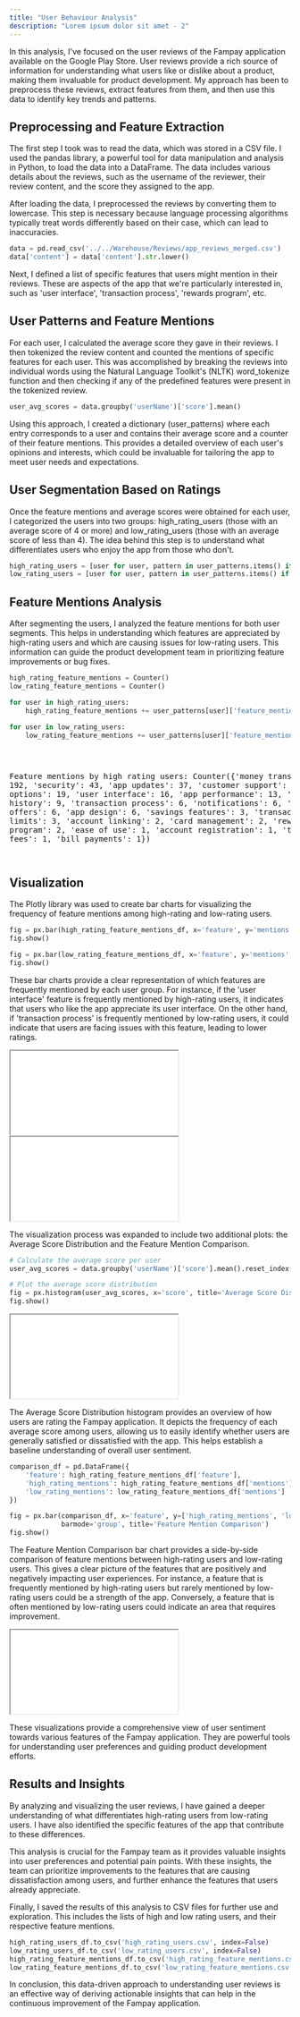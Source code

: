 ```yaml
---
title: "User Behaviour Analysis"
description: "Lorem ipsum dolor sit amet - 2"
---
```


In this analysis, I've focused on the user reviews of the Fampay application available on the Google Play Store. User reviews provide a rich source of information for understanding what users like or dislike about a product, making them invaluable for product development. My approach has been to preprocess these reviews, extract features from them, and then use this data to identify key trends and patterns.

## Preprocessing and Feature Extraction

The first step I took was to read the data, which was stored in a CSV file. I used the pandas library, a powerful tool for data manipulation and analysis in Python, to load the data into a DataFrame. The data includes various details about the reviews, such as the username of the reviewer, their review content, and the score they assigned to the app.

After loading the data, I preprocessed the reviews by converting them to lowercase. This step is necessary because language processing algorithms typically treat words differently based on their case, which can lead to inaccuracies.

```python
data = pd.read_csv('../../Warehouse/Reviews/app_reviews_merged.csv')
data['content'] = data['content'].str.lower()
```

Next, I defined a list of specific features that users might mention in their reviews. These are aspects of the app that we're particularly interested in, such as 'user interface', 'transaction process', 'rewards program', etc.

## User Patterns and Feature Mentions

For each user, I calculated the average score they gave in their reviews. I then tokenized the review content and counted the mentions of specific features for each user. This was accomplished by breaking the reviews into individual words using the Natural Language Toolkit's (NLTK) word_tokenize function and then checking if any of the predefined features were present in the tokenized review.

```python
user_avg_scores = data.groupby('userName')['score'].mean()
```

Using this approach, I created a dictionary (user_patterns) where each entry corresponds to a user and contains their average score and a counter of their feature mentions. This provides a detailed overview of each user's opinions and interests, which could be invaluable for tailoring the app to meet user needs and expectations.

## User Segmentation Based on Ratings

Once the feature mentions and average scores were obtained for each user, I categorized the users into two groups: high_rating_users (those with an average score of 4 or more) and low_rating_users (those with an average score of less than 4). The idea behind this step is to understand what differentiates users who enjoy the app from those who don't.

```python
high_rating_users = [user for user, pattern in user_patterns.items() if pattern['average_score'] >= 4]
low_rating_users = [user for user, pattern in user_patterns.items() if pattern['average_score'] < 4]
```

## Feature Mentions Analysis

After segmenting the users, I analyzed the feature mentions for both user segments. This helps in understanding which features are appreciated by high-rating users and which are causing issues for low-rating users. This information can guide the product development team in prioritizing feature improvements or bug fixes.

```python
high_rating_feature_mentions = Counter()
low_rating_feature_mentions = Counter()

for user in high_rating_users:
    high_rating_feature_mentions += user_patterns[user]['feature_mentions']

for user in low_rating_users:
    low_rating_feature_mentions += user_patterns[user]['feature_mentions']
```

<div style="overflow: auto; height: 200px;">
<pre>

Feature mentions by high rating users:
Counter({'money transfer': 192, 'security': 43, 'app updates': 37, 'customer support': 25, 'payment options': 19, 'user interface': 16, 'app performance': 13, 'transaction history': 9, 'transaction process': 6, 'notifications': 6, 'cashback offers': 6, 'app design': 6, 'savings features': 3, 'transaction limits': 3, 'account linking': 2, 'card management': 2, 'rewards program': 2, 'ease of use': 1, 'account registration': 1, 'transaction fees': 1, 'bill payments': 1})

Feature mentions by low rating users:
Counter{'money transfer': 611, 'customer support': 312, 'app updates': 67, 'security': 56, 'transaction process': 47, 'payment options': 32, 'app performance': 31, 'transaction history': 22, 'user interface': 14, 'notifications': 12, 'account registration': 11, 'transaction limits': 8, 'app design': 7, 'account settings': 5, 'account linking': 4, 'cashback offers': 3, 'transaction fees': 3, 'card management': 2, 'bill payments': 2, 'savings features': 2, 'reliability': 1, 'data privacy': 1, 'rewards program': 1}

</pre>
</div>

## Visualization

The Plotly library was used to create bar charts for visualizing the frequency of feature mentions among high-rating and low-rating users.

```python
fig = px.bar(high_rating_feature_mentions_df, x='feature', y='mentions', title='Feature mentions by high rating users')
fig.show()

fig = px.bar(low_rating_feature_mentions_df, x='feature', y='mentions', title='Feature mentions by low rating users')
fig.show()
```

These bar charts provide a clear representation of which features are frequently mentioned by each user group. For instance, if the 'user interface' feature is frequently mentioned by high-rating users, it indicates that users who like the app appreciate its user interface. On the other hand, if 'transaction process' is frequently mentioned by low-rating users, it could indicate that users are facing issues with this feature, leading to lower ratings.

<iframe
src = "/App-Analytics/high_rating_feature_mentions.html"
>
</iframe>

<iframe
src = "/App-Analytics/low_rating_feature_mentions.html"
>
</iframe>

The visualization process was expanded to include two additional plots: the Average Score Distribution and the Feature Mention Comparison.

```python
# Calculate the average score per user
user_avg_scores = data.groupby('userName')['score'].mean().reset_index()

# Plot the average score distribution
fig = px.histogram(user_avg_scores, x='score', title='Average Score Distribution')
fig.show()
```

<iframe
src = "/App-Analytics/average_score_distribution.html"
>
</iframe>

The Average Score Distribution histogram provides an overview of how users are rating the Fampay application. It depicts the frequency of each average score among users, allowing us to easily identify whether users are generally satisfied or dissatisfied with the app. This helps establish a baseline understanding of overall user sentiment.

```python
comparison_df = pd.DataFrame({
    'feature': high_rating_feature_mentions_df['feature'],
    'high_rating_mentions': high_rating_feature_mentions_df['mentions'],
    'low_rating_mentions': low_rating_feature_mentions_df['mentions']
})

fig = px.bar(comparison_df, x='feature', y=['high_rating_mentions', 'low_rating_mentions'],
             barmode='group', title='Feature Mention Comparison')
fig.show()
```

The Feature Mention Comparison bar chart provides a side-by-side comparison of feature mentions between high-rating users and low-rating users. This gives a clear picture of the features that are positively and negatively impacting user experiences. For instance, a feature that is frequently mentioned by high-rating users but rarely mentioned by low-rating users could be a strength of the app. Conversely, a feature that is often mentioned by low-rating users could indicate an area that requires improvement.

<iframe
src = "/App-Analytics/feature_mention_comparison.html"
>
</iframe>

These visualizations provide a comprehensive view of user sentiment towards various features of the Fampay application. They are powerful tools for understanding user preferences and guiding product development efforts.

## Results and Insights

By analyzing and visualizing the user reviews, I have gained a deeper understanding of what differentiates high-rating users from low-rating users. I have also identified the specific features of the app that contribute to these differences.

This analysis is crucial for the Fampay team as it provides valuable insights into user preferences and potential pain points. With these insights, the team can prioritize improvements to the features that are causing dissatisfaction among users, and further enhance the features that users already appreciate.

Finally, I saved the results of this analysis to CSV files for further use and exploration. This includes the lists of high and low rating users, and their respective feature mentions.

```python
high_rating_users_df.to_csv('high_rating_users.csv', index=False)
low_rating_users_df.to_csv('low_rating_users.csv', index=False)
high_rating_feature_mentions_df.to_csv('high_rating_feature_mentions.csv', index=False)
low_rating_feature_mentions_df.to_csv('low_rating_feature_mentions.csv', index=False)
```

In conclusion, this data-driven approach to understanding user reviews is an effective way of deriving actionable insights that can help in the continuous improvement of the Fampay application.
